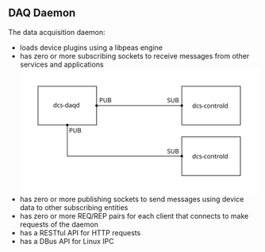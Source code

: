 ## DAQ Daemon

The data acquisition daemon:

* loads device plugins using a libpeas engine
* has zero or more subscribing sockets to receive messages from other services and applications
  ![Subscribing Example][ex-sub]
* has zero or more publishing sockets to send messages using device data to other subscribing entities
* has zero or more REQ/REP pairs for each client that connects to make requests of the daemon
* has a RESTful API for HTTP requests
* has a DBus API for Linux IPC

[ex-sub]: daq-daemon-sub.svg
[ex-pub]: daq-daemon-pub.svg
[ex-rep]: daq-daemon-rep.svg
